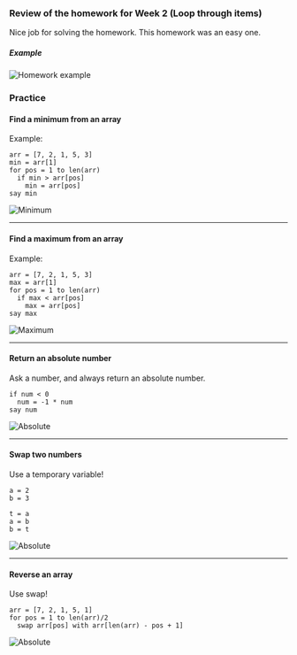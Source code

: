 ### Review of the homework for Week 2 (Loop through items)
Nice job for solving the homework. This homework was an easy one.

##### Example

![Homework example](https://d37rfi63g2olb3.cloudfront.net/wp-content/uploads/2018/02/11122533/scratch_week3_homework.png)

### Practice

#### Find a minimum from an array
Example:
```
arr = [7, 2, 1, 5, 3]
min = arr[1]
for pos = 1 to len(arr)
  if min > arr[pos]
    min = arr[pos]
say min
```
![Minimum](https://d37rfi63g2olb3.cloudfront.net/wp-content/uploads/2018/02/11122607/scratch_min.png)

* * *
#### Find a maximum from an array
Example:
```
arr = [7, 2, 1, 5, 3]
max = arr[1]
for pos = 1 to len(arr)
  if max < arr[pos]
    max = arr[pos]
say max
```
![Maximum](https://d37rfi63g2olb3.cloudfront.net/wp-content/uploads/2018/02/11122629/scratch_max.png)

* * *
#### Return an absolute number
Ask a number, and always return an absolute number.
```
if num < 0
  num = -1 * num
say num  
```
![Absolute](https://d37rfi63g2olb3.cloudfront.net/wp-content/uploads/2018/02/11122702/scratch_abs.png)

* * *
#### Swap two numbers
Use a temporary variable!
```
a = 2
b = 3

t = a
a = b
b = t
```
![Absolute](https://d37rfi63g2olb3.cloudfront.net/wp-content/uploads/2018/02/11122733/scratch_swap.png)
* * *
#### Reverse an array
Use swap!
```
arr = [7, 2, 1, 5, 1]
for pos = 1 to len(arr)/2
  swap arr[pos] with arr[len(arr) - pos + 1]
```
![Absolute](https://d37rfi63g2olb3.cloudfront.net/wp-content/uploads/2018/02/11122800/scratch_reverse_array.png)
